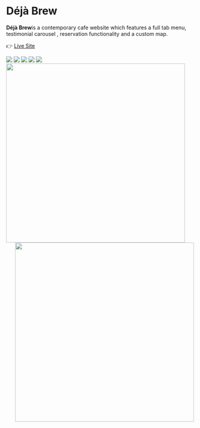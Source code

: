 
# Déjà Brew 
<strong>Déjà Brew</strong>is a contemporary cafe website which features a full tab menu, testimonial carousel , reservation functionality and a custom map. 

👉 [Live Site](https://ikeronx.github.io/deja_brew/) 

 <img src="https://64.media.tumblr.com/6df347d8120fb7e640900021b11153e4/8b2f498d287126ce-88/s2048x3072/956c0de4474ff49cfe14351f2bb7967fc1d488a6.pnj" target="_blank"/>

<img src="https://64.media.tumblr.com/82358640841cbff33adf30f3d5266b3b/9085974b9a078e70-0c/s2048x3072/365aae7947a5e6d21e198d6795853ff8e50dc48f.pnj" target="_blank"/>

<img src="https://64.media.tumblr.com/a943e58eaaef0d3cfe5f263f09b098ed/9085974b9a078e70-ac/s2048x3072/c4cb943e590dc772c4649f08b17f495d84217a31.pnj" target="_blank"/>

<img src="https://64.media.tumblr.com/7f737ddaee57a90f7d8464862fb0224e/9085974b9a078e70-c6/s2048x3072/eb3c83b75a01729afae9cafacbaf3f9f5e7bda60.pnj" target="_blank"/>

<img src="https://64.media.tumblr.com/7af8c1a6b000748d4360eeafdf2300f0/9085974b9a078e70-ce/s2048x3072/90e7beaebbc6f9117208b9cc21825575b9d30926.pnj" target="_blank"/>

<img align="left" src="https://64.media.tumblr.com/8b5f7c8bf219593d796266326d5cf917/9085974b9a078e70-06/s1280x1920/3a4a2646cbf78b090646f87360710aa8e8ce390c.pnj" width=480px target="_blank"/>
<img align="right" src="https://64.media.tumblr.com/a45f4bd09d4395b23acd1e9f3dd602b9/9085974b9a078e70-f1/s1280x1920/3936a926af3eb0415b27ac325071da644043bfed.pnj" width=480px target="_blank"/>
